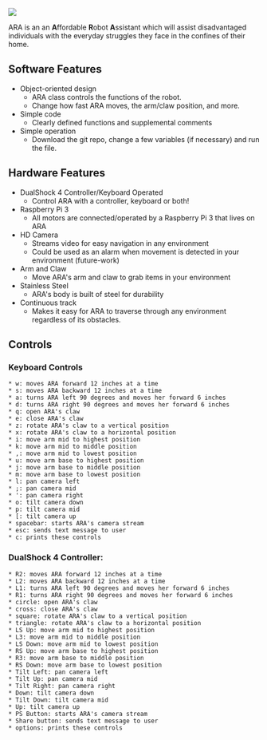[<img src = https://uploads-ssl.webflow.com/5d3ca6f373102c5f1ec0740c/5dba2b904bc6349f3398b283_ara-logo.png>](https://www.akizzlebrand.com/ara)

ARA is an an **A**ffordable **R**obot **A**ssistant which will assist disadvantaged individuals 
with the everyday struggles they face in the confines of their home. 

## Software Features
 * Object-oriented design
    - ARA class controls the functions of the robot.
    - Change how fast ARA moves, the arm/claw position, and more.
 * Simple code
    - Clearly defined functions and supplemental comments
 * Simple operation
    - Download the git repo, change a few variables (if necessary) and run the file.
    
## Hardware Features
 * DualShock 4 Controller/Keyboard Operated
    - Control ARA with a controller, keyboard or both!
 * Raspberry Pi 3
    - All motors are connected/operated by a Raspberry Pi 3 that lives on ARA
 * HD Camera
    - Streams video for easy navigation in any environment
    - Could be used as an alarm when movement is detected in your environment 
    (future-work)
 * Arm and Claw
    - Move ARA's arm and claw to grab items in your environment
 * Stainless Steel
    - ARA's body is built of steel for durability
 * Continuous track
    - Makes it easy for ARA to traverse through any environment regardless of
    its obstacles.
 
 ## Controls
 ### Keyboard Controls
    * w: moves ARA forward 12 inches at a time
    * s: moves ARA backward 12 inches at a time
    * a: turns ARA left 90 degrees and moves her forward 6 inches
    * d: turns ARA right 90 degrees and moves her forward 6 inches
    * q: open ARA's claw
    * e: close ARA's claw
    * z: rotate ARA's claw to a vertical position
    * x: rotate ARA's claw to a horizontal position
    * i: move arm mid to highest position
    * k: move arm mid to middle position
    * ,: move arm mid to lowest position
    * u: move arm base to highest position
    * j: move arm base to middle position
    * m: move arm base to lowest position
    * l: pan camera left
    * ;: pan camera mid
    * ': pan camera right
    * o: tilt camera down
    * p: tilt camera mid
    * [: tilt camera up
    * spacebar: starts ARA's camera stream
    * esc: sends text message to user
    * c: prints these controls
   
   ### DualShock 4 Controller: 
    * R2: moves ARA forward 12 inches at a time
    * L2: moves ARA backward 12 inches at a time
    * L1: turns ARA left 90 degrees and moves her forward 6 inches
    * R1: turns ARA right 90 degrees and moves her forward 6 inches
    * circle: open ARA's claw
    * cross: close ARA's claw
    * square: rotate ARA's claw to a vertical position
    * triangle: rotate ARA's claw to a horizontal position
    * LS Up: move arm mid to highest position
    * L3: move arm mid to middle position
    * LS Down: move arm mid to lowest position
    * RS Up: move arm base to highest position
    * R3: move arm base to middle position
    * RS Down: move arm base to lowest position
    * Tilt Left: pan camera left
    * Tilt Up: pan camera mid
    * Tilt Right: pan camera right
    * Down: tilt camera down
    * Tilt Down: tilt camera mid
    * Up: tilt camera up
    * PS Button: starts ARA's camera stream
    * Share button: sends text message to user
    * options: prints these controls
